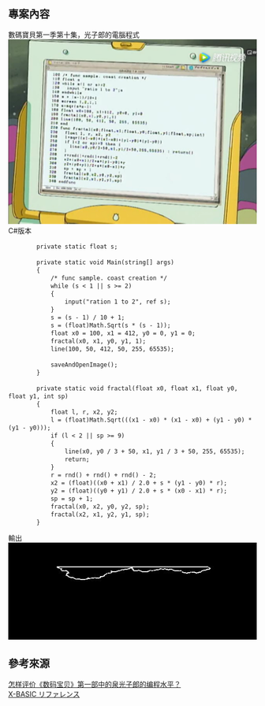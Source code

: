## 專案內容
數碼寶貝第一季第十集，光子郎的電腦程式<br/>
![光子郎的電腦](/Image/snap.png) <br/>
C#版本<br/>
```
        private static float s;

        private static void Main(string[] args)
        {
            /* func sample. coast creation */
            while (s < 1 || s >= 2)
            {
                input("ration 1 to 2", ref s);
            }
            s = (s - 1) / 10 + 1;
            s = (float)Math.Sqrt(s * (s - 1));
            float x0 = 100, x1 = 412, y0 = 0, y1 = 0;
            fractal(x0, x1, y0, y1, 1);
            line(100, 50, 412, 50, 255, 65535);

            saveAndOpenImage();
        }
        
        private static void fractal(float x0, float x1, float y0, float y1, int sp)
        {
            float l, r, x2, y2;
            l = (float)Math.Sqrt(((x1 - x0) * (x1 - x0) + (y1 - y0) * (y1 - y0)));
            if (l < 2 || sp >= 9)
            {
                line(x0, y0 / 3 + 50, x1, y1 / 3 + 50, 255, 65535);
                return;
            }
            r = rnd() + rnd() + rnd() - 2;
            x2 = (float)((x0 + x1) / 2.0 + s * (y1 - y0) * r);
            y2 = (float)((y0 + y1) / 2.0 + s * (x0 - x1) * r);
            sp = sp + 1;
            fractal(x0, x2, y0, y2, sp);
            fractal(x2, x1, y2, y1, sp);
        }
```
輸出<br/>
![輸出](/Image/coast.jpeg) 


## 參考來源
[怎样评价《数码宝贝》第一部中的泉光子郎的编程水平？](https://www.zhihu.com/question/30290082) 
<br/>
[X-BASIC リファレンス](http://ww3.enjoy.ne.jp/~zoomark/ip/xb/xb_frm.html)